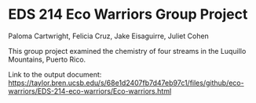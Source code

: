 # EDS 214 Eco Warriors Group Project 

Paloma Cartwright, Felicia Cruz, Jake Eisaguirre, Juliet Cohen 

This group project examined the chemistry of four streams in the Luquillo Mountains, Puerto Rico. 

Link to the output document: https://taylor.bren.ucsb.edu/s/68e1d2407fb7d47eb97c1/files/github/eco-warriors/EDS-214-eco-warriors/Eco-warriors.html
